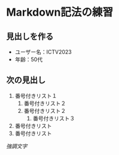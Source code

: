 # Markdown記法の練習
## 見出しを作る

- ユーザー名：ICTV2023
- 年齢：50代

## 次の見出し

1. 番号付きリスト１
    1. 番号付きリスト２
    1. 番号付きリスト２
        1. 番号付きリスト３
1. 番号付きリスト
1. 番号付きリスト

*強調文字*
